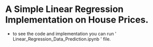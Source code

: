 # A Simple Linear Regression Implementation on House Prices.
- to see the code and implementation you can run ' Linear_Regression_Data_Prediction.ipynb ' file.
